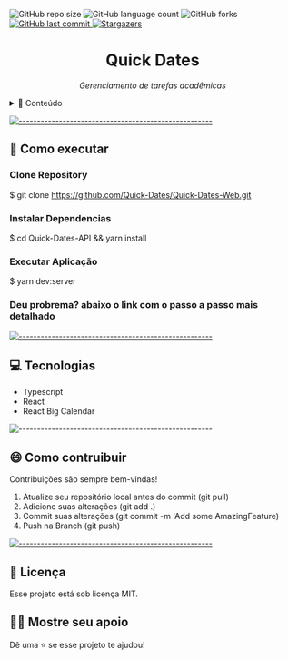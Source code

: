 
![GitHub repo size](https://img.shields.io/github/repo-size/Quick-Dates/Quick-Dates-Web?style=for-the-badge)
![GitHub language count](https://img.shields.io/github/languages/count/Quick-Dates/Quick-Dates-Web?style=for-the-badge)
![GitHub forks](https://img.shields.io/github/forks/Quick-Dates/Quick-Dates-Web?style=for-the-badge)
<a href="https://github.com/Quick-DatesQuick-Dates-Web/commits/master">
<img alt="GitHub last commit" src="https://img.shields.io/github/last-commit/Quick-Dates/Quick-Dates-Web?color=774DD6&style=for-the-badge">
</a>
<a href="https://github.com/Quick-Dates/model-complete-readme/stargazers">
<img alt="Stargazers" src="https://img.shields.io/github/stars/Quick-Dates/Quick-Dates-Web?style=for-the-badge&logo=github">
</a>

<p align="center">

<h1 align="center"> Quick Dates </h3>

<p align="center"><i>Gerenciamento de tarefas acadêmicas</i></p>

<details>
<summary>📖 Conteúdo</summary>
<br />

* [Funcionalidades e melhorias](#melhorias)
* [➤ Como executar](#executar)
* [➤ Tecnologias](#tecnologias)
* [➤ Colaboradores](#colaboradores)
* [➤ Contribuidores](#contribuir)
* [➤ Licença](#licenca)
</details>

[![-----------------------------------------------------](https://raw.githubusercontent.com/andreasbm/readme/master/assets/lines/colored.png)](#executar)

## :construction_worker: Como executar <a name="executar"></a>

### Clone Repository
$ git clone https://github.com/Quick-Dates/Quick-Dates-Web.git

### Instalar Dependencias
$ cd Quick-Dates-API && yarn install

### Executar Aplicação
$ yarn dev:server

### Deu probrema? abaixo o link com o passo a passo mais detalhado
<a href="https://www.notion.so/Ambiente-Back-end-20fdcf2697fc4066b96ab5ced3b581ed">

[![-----------------------------------------------------](https://raw.githubusercontent.com/andreasbm/readme/master/assets/lines/colored.png)](##tecnologias)

## :computer: Tecnologias<a name="tecnologias"></a>
<ul>
<li>Typescript</li>
<li>React</li>
<li>React Big Calendar</li>
</ul>

![-----------------------------------------------------](https://raw.githubusercontent.com/andreasbm/readme/master/assets/lines/colored.png)


## 😄 Como contruibuir<br> <a name="contribuir"></a>

Contribuições são sempre bem-vindas!

1. Atualize seu repositório local antes do commit (git pull)
1. Adicione suas alterações (git add .)
2. Commit suas alterações (git commit -m 'Add some AmazingFeature)
3. Push na Branch (git push)

[![-----------------------------------------------------](https://raw.githubusercontent.com/andreasbm/readme/master/assets/lines/colored.png)](#licensa)

## 📝 Licença <a name="licenca"></a>

Esse projeto está sob licença MIT.

## :man_astronaut: Mostre seu apoio

Dê uma ⭐️ se esse projeto te ajudou!
